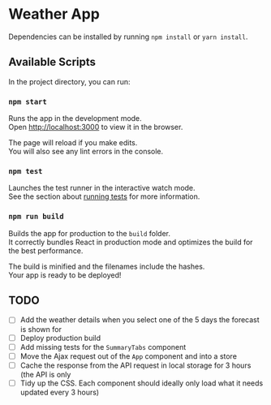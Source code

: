 # Weather App

Dependencies can be installed by running `npm install` or `yarn install`.

## Available Scripts

In the project directory, you can run:

### `npm start`

Runs the app in the development mode.<br>
Open [http://localhost:3000](http://localhost:3000) to view it in the browser.

The page will reload if you make edits.<br>
You will also see any lint errors in the console.

### `npm test`

Launches the test runner in the interactive watch mode.<br>
See the section about [running tests](#running-tests) for more information.

### `npm run build`

Builds the app for production to the `build` folder.<br>
It correctly bundles React in production mode and optimizes the build for the best performance.

The build is minified and the filenames include the hashes.<br>
Your app is ready to be deployed!

## TODO
- [  ] Add the weather details when you select one of the 5 days the forecast is shown for
- [  ] Deploy production build
- [  ] Add missing tests for the `SummaryTabs` component
- [  ] Move the Ajax request out of the `App` component and into a store
- [  ] Cache the response from the API request in local storage for 3 hours (the API is only
- [  ] Tidy up the CSS. Each component should ideally only load what it needs
  updated every 3 hours)
